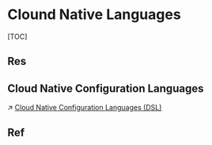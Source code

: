 # Clound Native Languages

[TOC]



## Res


## Cloud Native Configuration Languages
↗ [Cloud Native Configuration Languages (DSL)](../../../🔑%20CS_Core/👩‍💻%20Programming%20Methodology%20and%20Languages/🪁%20DSL(Domain%20Specific%20Languages)%20&%20GPL(General%20Purpose%20Languages)/Cloud%20Native%20Configuration%20Languages%20(DSL)/Cloud%20Native%20Configuration%20Languages%20(DSL).md)



## Ref
[云原生平台配置语言]: https://jimmysong.io/kubernetes-handbook/cloud-native/cloud-native-programming-languages.html


